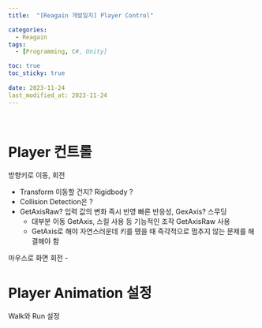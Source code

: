 ```yaml
---
title:  "[Reagain 개발일지] Player Control"

categories:
  - Reagain
tags:
  - [Programming, C#, Unity]

toc: true
toc_sticky: true
 
date: 2023-11-24
last_modified_at: 2023-11-24
---
```

<br>

# Player 컨트롤

방향키로 이동, 회전
 - Transform 이동할 건지? Rigidbody ?
 - Collision Detection은 ?
 - GetAxisRaw? 입력 값의 변화 즉시 반영 빠른 반응성, GexAxis? 스무딩
    - 대부분 이동 GetAxis, 스킬 사용 등 기능적인 조작 GetAxisRaw 사용
    - GetAxis로 해야 자연스러운데 키를 뗐을 때 즉각적으로 멈추지 않는 문제를 해결해야 함

마우스로 화면 회전 - 

# Player Animation 설정

Walk와 Run 설정